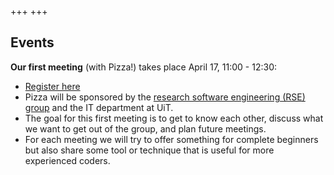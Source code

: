 +++
+++

## Events

**Our first meeting** (with Pizza!) takes place April 17, 11:00 - 12:30:
  - [Register here](https://nettskjema.no/a/rtromso)
  - Pizza will be sponsored by the [research software engineering (RSE) group](https://research-software.uit.no/) and the IT department at UiT.
  - The goal for this first meeting is to get to know each other, discuss what we want to get out of the group, and plan future meetings.
  - For each meeting we will try to offer something for complete beginners but
    also share some tool or technique that is useful for more experienced
    coders.
